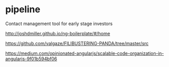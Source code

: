 # pipeline
Contact management tool for early stage investors

http://joshdmiller.github.io/ng-boilerplate/#/home

https://github.com/valgaze/FILIBUSTERING-PANDA/tree/master/src

https://medium.com/opinionated-angularjs/scalable-code-organization-in-angularjs-9f01b594bf06

